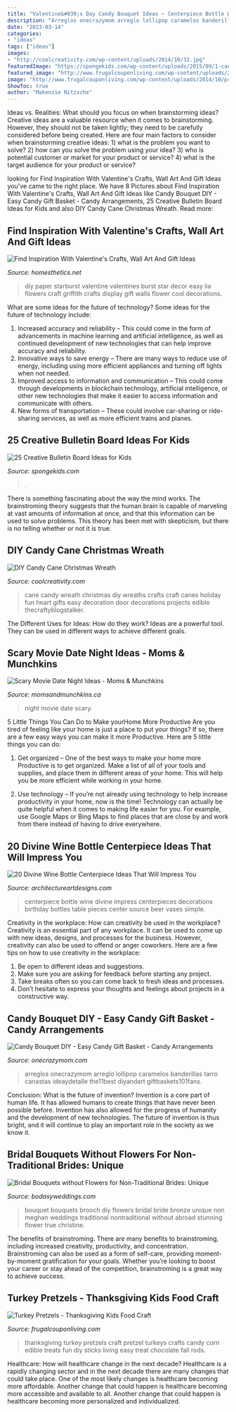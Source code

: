 ```yaml
---
title: "Valentine&#039;s Day Candy Bouquet Ideas ~ Centerpiece Bottle Wine Divine Impress Centerpieces Decorations Birthday Bottles Table Pieces Center Source Beer Vases Simple"
description: "Arreglos onecrazymom arreglo lollipop caramelos banderillas tarro canastas ideaydetalle the11best diyandart giftbaskets101fans"
date: "2023-03-14"
categories:
- "ideas"
tags: ["ideas"]
images:
- "http://coolcreativity.com/wp-content/uploads/2014/10/32.jpg"
featuredImage: "https://spongekids.com/wp-content/uploads/2015/09/1-candy-themed-bulletin-board.jpg"
featured_image: "http://www.frugalcouponliving.com/wp-content/uploads/2014/10/pretzel-turkeys-frugal-coupon-living.jpg"
image: "http://www.frugalcouponliving.com/wp-content/uploads/2014/10/pretzel-turkeys-frugal-coupon-living.jpg"
ShowToc: true
author: "Makenzie Nitzsche"
---
```



Ideas vs. Realities: What should you focus on when brainstorming ideas?
Creative ideas are a valuable resource when it comes to brainstorming. However, they should not be taken lightly; they need to be carefully considered before being created. Here are four main factors to consider when brainstorming creative ideas: 1) what is the problem you want to solve? 2) how can you solve the problem using your idea? 3) who is potential customer or market for your product or service? 4) what is the target audience for your product or service?

	

		
looking for Find Inspiration With Valentine&#039;s Crafts, Wall Art And Gift Ideas you've came to the right place. We have 8 Pictures about Find Inspiration With Valentine&#039;s Crafts, Wall Art And Gift Ideas like Candy Bouquet DIY - Easy Candy Gift Basket - Candy Arrangements, 25 Creative Bulletin Board Ideas for Kids and also DIY Candy Cane Christmas Wreath. Read more:
		
    
## Find Inspiration With Valentine&#039;s Crafts, Wall Art And Gift Ideas

<img loading=lazy src="https://cdn.homesthetics.net/wp-content/uploads/2015/01/Find-Inspiration-With-Valentines-Wall-Art-And-Gift-Ideas-homesthetics.net-95.jpg" onerror="this.onerror=null;this.src='https://tse3.mm.bing.net/th?id=OIP.qUYGjd7wnmKux3aY7MKuNQHaLM&amp;pid=15.1';" alt="Find Inspiration With Valentine&#039;s Crafts, Wall Art And Gift Ideas">

_Source: homesthetics.net_

>diy paper starburst valentine valentines burst star decor easy lia flowers craft griffith crafts display gift walls flower cool decorations. 

	

What are some ideas for the future of technology?
Some ideas for the future of technology include: 
1. Increased accuracy and reliability – This could come in the form of advancements in machine learning and artificial intelligence, as well as continued development of new technologies that can help improve accuracy and reliability. 
2. Innovative ways to save energy – There are many ways to reduce use of energy, including using more efficient appliances and turning off lights when not needed. 
3. Improved access to information and communication – This could come through developments in blockchain technology, artificial intelligence, or other new technologies that make it easier to access information and communicate with others. 
4. New forms of transportation – These could involve car-sharing or ride-sharing services, as well as more efficient trains and planes.

    
## 25 Creative Bulletin Board Ideas For Kids

<img loading=lazy src="https://spongekids.com/wp-content/uploads/2015/09/1-candy-themed-bulletin-board.jpg" onerror="this.onerror=null;this.src='https://tse3.mm.bing.net/th?id=OIP.LTxokux8TIDi1t3sR5_HtwHaMT&amp;pid=15.1';" alt="25 Creative Bulletin Board Ideas for Kids">

_Source: spongekids.com_

>. 

	

There is something fascinating about the way the mind works. The brainstroming theory suggests that the human brain is capable of marveling at vast amounts of information at once, and that this information can be used to solve problems. This theory has been met with skepticism, but there is no telling whether or not it is true.

    
## DIY Candy Cane Christmas Wreath

<img loading=lazy src="http://coolcreativity.com/wp-content/uploads/2014/10/32.jpg" onerror="this.onerror=null;this.src='https://tse4.mm.bing.net/th?id=OIP.r2LJAGAx5O9tS_m2xEmy2gHaHr&amp;pid=15.1';" alt="DIY Candy Cane Christmas Wreath">

_Source: coolcreativity.com_

>cane candy wreath christmas diy wreaths crafts craft canes holiday fun heart gifts easy decoration door decorations projects edible thecraftyblogstalker. 

	

The Different Uses for Ideas: How do they work?
Ideas are a powerful tool. They can be used in different ways to achieve different goals.

    
## Scary Movie Date Night Ideas - Moms &amp; Munchkins

<img loading=lazy src="https://www.momsandmunchkins.ca/wp-content/uploads/2015/03/scary-movie-date-night-printables-1.jpg" onerror="this.onerror=null;this.src='https://tse4.mm.bing.net/th?id=OIP.WSwlVzckJU_SNi3GYcgdmgHaKZ&amp;pid=15.1';" alt="Scary Movie Date Night Ideas - Moms &amp; Munchkins">

_Source: momsandmunchkins.ca_

>night movie date scary. 

	

5 Little Things You Can Do to Make yourHome More Productive
Are you tired of feeling like your home is just a place to put your things? If so, there are a few easy ways you can make it more Productive. Here are 5 little things you can do:
1. Get organized – One of the best ways to make your home more Productive is to get organized. Make a list of all of your tools and supplies, and place them in different areas of your home. This will help you be more efficient while working in your home.

2. Use technology – If you’re not already using technology to help increase productivity in your home, now is the time! Technology can actually be quite helpful when it comes to making life easier for you. For example, use Google Maps or Bing Maps to find places that are close by and work from there instead of having to drive everywhere.


    
## 20 Divine Wine Bottle Centerpiece Ideas That Will Impress You

<img loading=lazy src="http://www.architectureartdesigns.com/wp-content/uploads/2016/10/14-14.jpg" onerror="this.onerror=null;this.src='https://tse2.mm.bing.net/th?id=OIP.VOoPHUiD1je7sv1r33v9sQHaMW&amp;pid=15.1';" alt="20 Divine Wine Bottle Centerpiece Ideas That Will Impress You">

_Source: architectureartdesigns.com_

>centerpiece bottle wine divine impress centerpieces decorations birthday bottles table pieces center source beer vases simple. 

	

Creativity in the workplace: How can creativity be used in the workplace?
Creativity is an essential part of any workplace. It can be used to come up with new ideas, designs, and processes for the business. However, creativity can also be used to offend or anger coworkers. Here are a few tips on how to use creativity in the workplace: 
1. Be open to different ideas and suggestions.
2. Make sure you are asking for feedback before starting any project. 
3. Take breaks often so you can come back to fresh ideas and processes. 
4. Don’t hesitate to express your thoughts and feelings about projects in a constructive way.

    
## Candy Bouquet DIY - Easy Candy Gift Basket - Candy Arrangements

<img loading=lazy src="http://www.onecrazymom.com/wp-content/uploads/2018/01/how-to-make-a-candy-bouquet.jpg" onerror="this.onerror=null;this.src='https://tse3.mm.bing.net/th?id=OIP.RUhSSyWx3NYREFPaMjWeVQHaLH&amp;pid=15.1';" alt="Candy Bouquet DIY - Easy Candy Gift Basket - Candy Arrangements">

_Source: onecrazymom.com_

>arreglos onecrazymom arreglo lollipop caramelos banderillas tarro canastas ideaydetalle the11best diyandart giftbaskets101fans. 

	

Conclusion: What is the future of invention?
Invention is a core part of human life. It has allowed humans to create things that have never been possible before. Invention has also allowed for the progress of humanity and the development of new technologies. The future of invention is thus bright, and it will continue to play an important role in the society as we know it.

    
## Bridal Bouquets Without Flowers For Non-Traditional Brides: Unique

<img loading=lazy src="http://bodasyweddings.com/wp-content/uploads/2017/04/wedding-bouquet-vintage.jpg" onerror="this.onerror=null;this.src='https://tse3.mm.bing.net/th?id=OIP.BacY8qiTfjhXqKu4xf-9UgHaLG&amp;pid=15.1';" alt="Bridal Bouquets without Flowers for Non-Traditional Brides: Unique">

_Source: bodasyweddings.com_

>bouquet bouquets brooch diy flowers bridal bride bronze unique non meghan weddings traditional nontraditional without abroad stunning flower true christine. 

	

The benefits of brainstroming.
There are many benefits to brainstroming, including increased creativity, productivity, and concentration. Brainstroming can also be used as a form of self-care, providing moment-by-moment gratification for your goals. Whether you’re looking to boost your career or stay ahead of the competition, brainstroming is a great way to achieve success.

    
## Turkey Pretzels - Thanksgiving Kids Food Craft

<img loading=lazy src="http://www.frugalcouponliving.com/wp-content/uploads/2014/10/pretzel-turkeys-frugal-coupon-living.jpg" onerror="this.onerror=null;this.src='https://tse2.mm.bing.net/th?id=OIP.bnKQ9odkEoRZLuSC_sIG6AHaLH&amp;pid=15.1';" alt="Turkey Pretzels - Thanksgiving Kids Food Craft">

_Source: frugalcouponliving.com_

>thanksgiving turkey pretzels craft pretzel turkeys crafts candy corn edible treats fun diy sticks living easy treat chocolate fall rods. 

	

Healthcare: How will healthcare change in the next decade?
Healthcare is a rapidly changing sector and in the next decade there are many changes that could take place. One of the most likely changes is healthcare becoming more affordable. Another change that could happen is healthcare becoming more accessible and available to all. Another change that could happen is healthcare becoming more personalized and individualized.

